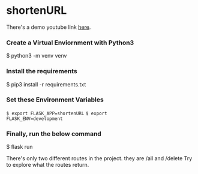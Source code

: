 # shortenURL
There's a demo youtube link <a href="https://www.youtube.com/watch?v=Mv7iC2ppCnU">here</a>.

### Create a Virtual Enviornment with Python3
$ python3 -m venv venv

### Install the requirements
$ pip3 install -r requirements.txt

### Set these Environment Variables
<code>$ export FLASK_APP=shortenURL</code>
<code>$ export FLASK_ENV=development</code>

### Finally, run the below command
$ flask run

There's only two different routes in the project. they are /all and /delete
Try to explore what the routes return.
